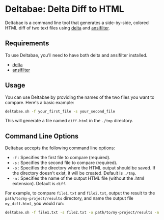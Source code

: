 # Deltabae: Delta Diff to HTML

Deltabae is a command line tool that generates a side-by-side, colored HTML diff of two text files using [delta](https://github.com/dandavison/delta) and [ansifilter](http://www.andre-simon.de/doku/ansifilter/ansifilter.php).

## Requirements

To use Deltabae, you'll need to have both delta and ansifilter installed.

- [delta](https://github.com/dandavison/delta)
- [ansifilter](https://github.com/andre-simon/ansifilter)

## Usage

You can use Deltabae by providing the names of the two files you want to compare. Here's a basic example:

```zsh
deltabae.sh -f your_first_file -s your_second_file
```

This will generate a file named `diff.html` in the `./tmp` directory.

## Command Line Options

Deltabae accepts the following command line options:

- `-f` : Specifies the first file to compare (required).
- `-s` : Specifies the second file to compare (required).
- `-o` : Specifies the directory where the HTML output should be saved. If the directory doesn't exist, it will be created. Default is `./tmp`.
- `-n` : Specifies the name of the output HTML file (without the .html extension). Default is `diff`.

For example, to compare `file1.txt` and `file2.txt`, output the result to the `path/to/my-project/results` directory, and name the output file `my_diff.html`, you would run:

```zsh
deltabae.sh -f file1.txt -s file2.txt -o path/to/my-project/results -n my_diff
```
